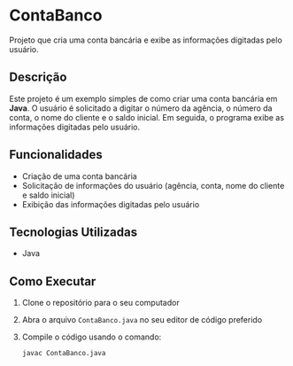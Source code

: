 # ContaBanco  

Projeto que cria uma conta bancária e exibe as informações digitadas pelo usuário.  

## Descrição  

Este projeto é um exemplo simples de como criar uma conta bancária em **Java**. O usuário é solicitado a digitar o número da agência, o número da conta, o nome do cliente e o saldo inicial. Em seguida, o programa exibe as informações digitadas pelo usuário.  

## Funcionalidades  

- Criação de uma conta bancária  
- Solicitação de informações do usuário (agência, conta, nome do cliente e saldo inicial)  
- Exibição das informações digitadas pelo usuário  

## Tecnologias Utilizadas  

- Java  

## Como Executar  

1. Clone o repositório para o seu computador  
2. Abra o arquivo `ContaBanco.java` no seu editor de código preferido  
3. Compile o código usando o comando:  

   ```sh
   javac ContaBanco.java
  

